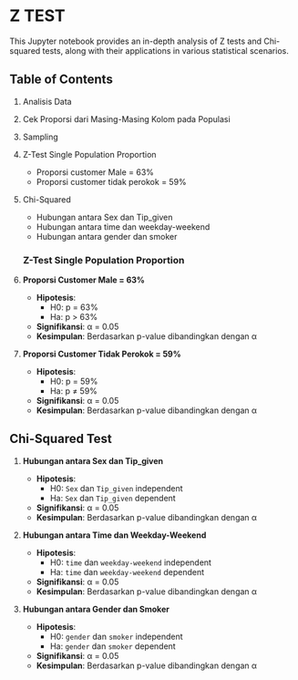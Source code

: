 # Z TEST

This Jupyter notebook provides an in-depth analysis of Z tests and Chi-squared tests, along with their applications in various statistical scenarios.

## Table of Contents

1. Analisis Data
2. Cek Proporsi dari Masing-Masing Kolom pada Populasi
3. Sampling
4. Z-Test Single Population Proportion
   - Proporsi customer Male = 63%
   - Proporsi customer tidak perokok = 59%
5. Chi-Squared
   - Hubungan antara Sex dan Tip_given
   - Hubungan antara time dan weekday-weekend
   - Hubungan antara gender dan smoker

   ### Z-Test Single Population Proportion

1. **Proporsi Customer Male = 63%**
   - **Hipotesis**:
     - H0: p = 63%
     - Ha: p > 63%
   - **Signifikansi**: α = 0.05
   - **Kesimpulan**: Berdasarkan p-value dibandingkan dengan α

2. **Proporsi Customer Tidak Perokok = 59%**
   - **Hipotesis**:
     - H0: p = 59%
     - Ha: p ≠ 59%
   - **Signifikansi**: α = 0.05
   - **Kesimpulan**: Berdasarkan p-value dibandingkan dengan α

## Chi-Squared Test

1. **Hubungan antara Sex dan Tip_given**
   - **Hipotesis**:
     - H0: `Sex` dan `Tip_given` independent
     - Ha: `Sex` dan `Tip_given` dependent
   - **Signifikansi**: α = 0.05
   - **Kesimpulan**: Berdasarkan p-value dibandingkan dengan α

2. **Hubungan antara Time dan Weekday-Weekend**
   - **Hipotesis**:
     - H0: `time` dan `weekday-weekend` independent
     - Ha: `time` dan `weekday-weekend` dependent
   - **Signifikansi**: α = 0.05
   - **Kesimpulan**: Berdasarkan p-value dibandingkan dengan α

3. **Hubungan antara Gender dan Smoker**
   - **Hipotesis**:
     - H0: `gender` dan `smoker` independent
     - Ha: `gender` dan `smoker` dependent
   - **Signifikansi**: α = 0.05
   - **Kesimpulan**: Berdasarkan p-value dibandingkan dengan α
